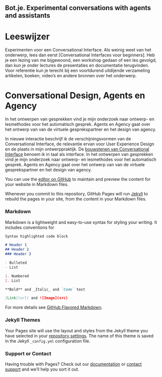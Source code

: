 ## Bot.je. Experimental conversations with agents and assistants

# Leeswijzer
Experimenten voor een Conversational Interface.  Als weinig weet van het onderwerp, lees dan eerst [Conversational Interfaces voor beginners]. Heb je een lezing van me bijgewoond, een workshop gedaan of een les gevolgd, dan kun je onder lectures de presentaties en documentatie terugvinden. Voor referentie kun je terecht bij een voortdurend uitdijende verzameling artikelen, boeken, video’s en andere bronnen over het onderwerp.

# Conversational Design, Agents en Agency
In het ontwerpen van gesprekken vind je mijn onderzoek naar ontwerp- en lesmethodes voor het automatisch gesprek. Agents en Agency gaat over het ontwerp van van de virtuele gesprekspartner en het design van agency.

In nieuwe interactie beschrijf ik de verschijningsvormen van de Conversational Interface, de relevantie ervan voor User Experience Design en de plaats in mijn ontwerppraktijk. De [bouwstenen van Conversational Interface](https://medium.com/swlh/conversational-ui-principles-complete-process-of-designing-a-website-chatbot-d0c2a5fee376) benoem ik in taal als interface. In het ontwerpen van gesprekken vind je mijn onderzoek naar ontwerp- en lesmethodes voor het automatisch gesprek. Agents en Agency gaat over het ontwerp van van de virtuele gesprekspartner en het design van agency.



You can use the [editor on GitHub](https://github.com/orlixfelson/botje/edit/master/README.md) to maintain and preview the content for your website in Markdown files.

Whenever you commit to this repository, GitHub Pages will run [Jekyll](https://jekyllrb.com/) to rebuild the pages in your site, from the content in your Markdown files.

### Markdown

Markdown is a lightweight and easy-to-use syntax for styling your writing. It includes conventions for

```markdown
Syntax highlighted code block

# Header 1
## Header 2
### Header 3

- Bulleted
- List

1. Numbered
2. List

**Bold** and _Italic_ and `Code` text

[Link](url) and ![Image](src)
```

For more details see [GitHub Flavored Markdown](https://guides.github.com/features/mastering-markdown/).

### Jekyll Themes

Your Pages site will use the layout and styles from the Jekyll theme you have selected in your [repository settings](https://github.com/orlixfelson/botje/settings). The name of this theme is saved in the Jekyll `_config.yml` configuration file.

### Support or Contact

Having trouble with Pages? Check out our [documentation](https://help.github.com/categories/github-pages-basics/) or [contact support](https://github.com/contact) and we’ll help you sort it out.
